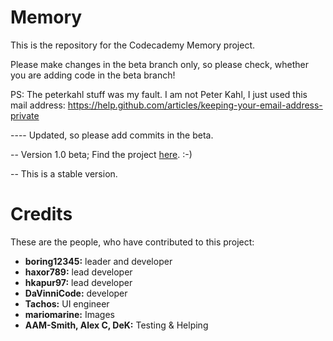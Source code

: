 Memory
======

This is the repository for the Codecademy Memory project.

Please make changes in the beta branch only, so please check, whether you are adding code in the beta branch!

PS: The peterkahl stuff was my fault. I am not Peter Kahl, I just used this mail address:
https://help.github.com/articles/keeping-your-email-address-private

---- Updated, so please add commits in the beta.


-- Version 1.0 beta; Find the project [here](http://boring12345.github.com/Memory/). :-)

-- This is a stable version.


Credits
=======

These are the people, who have contributed to this project:

- **boring12345:** leader and developer
- **haxor789:** lead developer
- **hkapur97:** lead developer
- **DaVinniCode:** developer
- **Tachos:** UI engineer
- **mariomarine:** Images
- **AAM-Smith, Alex C, DeK:** Testing & Helping
